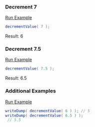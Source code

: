 ### Decrement 7



<a href="https://try.boxlang.io/?code=eJxLSU0uSs1NzSsJS8wpTdVQMFfQtOYCAFb4BsI%3D" target="_blank">Run Example</a>

```java
decrementValue( 7 );

```

Result: 6

### Decrement 7.5

<a href="https://try.boxlang.io/?code=eJxLSU0uSs1NzSsJS8wpTdVQMNczVdC05gIAZX0HJQ%3D%3D" target="_blank">Run Example</a>

```java
decrementValue( 7.5 );

```

Result: 6.5

### Additional Examples

<a href="https://try.boxlang.io/?code=eJwrL8osSXUpzS3QUEhJTS5KzU3NKwlLzClN1VAwU9BU0LRW0NdXMOUqx6NMzxSskAusUs%2BUCwB4Shib" target="_blank">Run Example</a>

```java
writeDump( decrementValue( 6 ) ); // 5
writeDump( decrementValue( 6.5 ) );
 // 5.5

```


